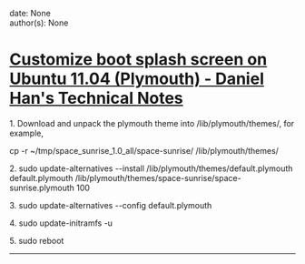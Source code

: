 
date: None  
author(s): None  

# [Customize boot splash screen on Ubuntu 11.04 (Plymouth) - Daniel Han's Technical Notes](https://sites.google.com/site/xiangyangsite/home/technical-tips/linux-unix/ubuntu/customize-boot-splash-screen-on-ubuntu-11-04)

1\. Download and unpack the plymouth theme into /lib/plymouth/themes/, for example,

cp -r ~/tmp/space_sunrise_1.0_all/space-sunrise/ /lib/plymouth/themes/

2\. sudo update-alternatives --install /lib/plymouth/themes/default.plymouth default.plymouth /lib/plymouth/themes/space-sunrise/space-sunrise.plymouth 100

3\. sudo update-alternatives --config default.plymouth

4\. sudo update-initramfs -u

5\. sudo reboot  
  
---

